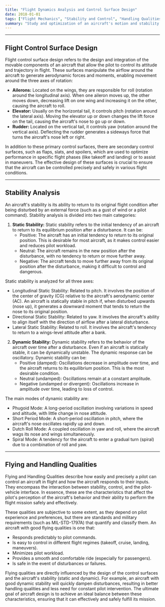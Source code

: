 ```yaml
---
title: "Flight Dynamics Analysis and Control Surface Design"
date: 2018-01-01
tags: ["Flight Mechanics", "Stability and Control", "Handling Qualities", "Aircraft Design", "Unmanned Aerial Vehicle"]
summary: "Study and optimization of an aircraft's motion and stability through the design of aerodynamic control surfaces."
---
```


---

## Flight Control Surface Design

Flight control surface design refers to the design and integration of the movable components of an aircraft that allow the pilot to control its attitude and trajectory in flight. These surfaces manipulate the airflow around the aircraft to generate aerodynamic forces and moments, enabling movement around the three axes of rotation:

* **Ailerons:** Located on the wings, they are responsible for roll (rotation around the longitudinal axis). When one aileron moves up, the other moves down, decreasing lift on one wing and increasing it on the other, causing the aircraft to roll.
* **Elevator:** Usually on the horizontal tail, it controls pitch (rotation around the lateral axis). Moving the elevator up or down changes the lift force on the tail, causing the aircraft's nose to go up or down.
* **Rudder:** Located on the vertical tail, it controls yaw (rotation around the vertical axis). Deflecting the rudder generates a sideways force that turns the aircraft's nose left or right.

In addition to these primary control surfaces, there are secondary control surfaces, such as flaps, slats, and spoilers, which are used to optimize performance in specific flight phases (like takeoff and landing) or to assist in maneuvers. The effective design of these surfaces is crucial to ensure that the aircraft can be controlled precisely and safely in various flight conditions.

--- 

## Stability Analysis

An aircraft's stability is its ability to return to its original flight condition after being disturbed by an external force (such as a gust of wind or a pilot command). Stability analysis is divided into two main categories:

1. **Static Stability:** Static stability refers to the initial tendency of an aircraft to return to its equilibrium position after a disturbance. It can be:
    * Positive: The aircraft has an initial tendency to return to its original position. This is desirable for most aircraft, as it makes control easier and reduces pilot workload.
    * Neutral: The aircraft remains in the new position after the disturbance, with no tendency to return or move further away.
    * Negative: The aircraft tends to move further away from its original position after the disturbance, making it difficult to control and dangerous.

Static stability is analyzed for all three axes:

* Longitudinal Static Stability: Related to pitch. It involves the position of the center of gravity (CG) relative to the aircraft's aerodynamic center (AC). An aircraft is statically stable in pitch if, when disturbed upwards (nose up), it generates a downward moment that tends to return the nose to its original position.
* Directional Static Stability: Related to yaw. It involves the aircraft's ability to align itself with the direction of airflow after a lateral disturbance.
* Lateral Static Stability: Related to roll. It involves the aircraft's tendency to return to a wings-level attitude after a bank.

2. **Dynamic Stability:** Dynamic stability refers to the behavior of the aircraft over time after a disturbance. Even if an aircraft is statically stable, it can be dynamically unstable. The dynamic response can be oscillatory. Dynamic stability can be:
    * Positive (damped): Oscillations decrease in amplitude over time, and the aircraft returns to its equilibrium position. This is the most desirable condition.
    * Neutral (undamped): Oscillations remain at a constant amplitude.
    * Negative (undamped or divergent): Oscillations increase in amplitude over time, leading to loss of control.

The main modes of dynamic stability are:

* Phugoid Mode: A long-period oscillation involving variations in speed and altitude, with little change in nose attitude.
* Short Period Mode: A short-period oscillation in pitch, where the aircraft's nose oscillates rapidly up and down.
* Dutch Roll Mode: A coupled oscillation in yaw and roll, where the aircraft wags its nose and wings simultaneously.
* Spiral Mode: A tendency for the aircraft to enter a gradual turn (spiral) due to a combination of roll and yaw.

--- 

## Flying and Handling Qualities

Flying and Handling Qualities describe how easily and precisely a pilot can control an aircraft in flight and how the aircraft responds to their inputs. They encompass the interaction between stability, control, and the pilot-vehicle interface. In essence, these are the characteristics that affect the pilot's perception of the aircraft's behavior and their ability to perform the flight mission safely and effectively.

These qualities are subjective to some extent, as they depend on pilot experience and preferences, but there are standards and military requirements (such as MIL-STD-1797A) that quantify and classify them. An aircraft with good flying qualities is one that:

* Responds predictably to pilot commands.
* Is easy to control in different flight regimes (takeoff, cruise, landing, maneuvers).
* Minimizes pilot workload.
* Provides a smooth and comfortable ride (especially for passengers).
* Is safe in the event of disturbances or failures.

Flying qualities are directly influenced by the design of the control surfaces and the aircraft's stability (static and dynamic). For example, an aircraft with good dynamic stability will quickly dampen disturbances, resulting in better handling qualities and less need for constant pilot intervention. The ultimate goal of aircraft design is to achieve an ideal balance between these characteristics, ensuring that it can effectively and safely fulfill its mission.
